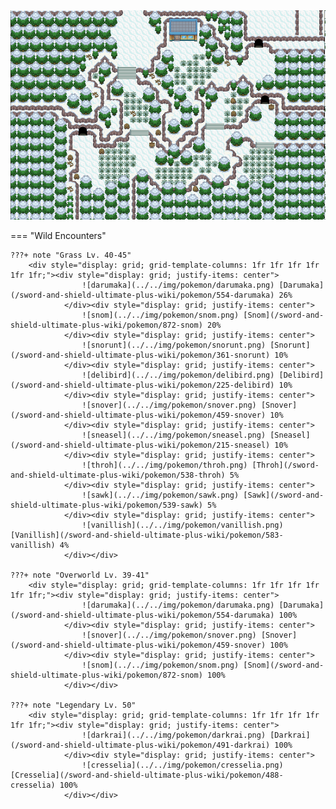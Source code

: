 <img src="../../img/routes/Route 8 (Snow).png" alt="Route 8 (Snow)"/>

=== "Wild Encounters"


	???+ note "Grass Lv. 40-45"
		<div style="display: grid; grid-template-columns: 1fr 1fr 1fr 1fr 1fr 1fr;"><div style="display: grid; justify-items: center">
                    ![darumaka](../../img/pokemon/darumaka.png) [Darumaka](/sword-and-shield-ultimate-plus-wiki/pokemon/554-darumaka) 26%
                </div><div style="display: grid; justify-items: center">
                    ![snom](../../img/pokemon/snom.png) [Snom](/sword-and-shield-ultimate-plus-wiki/pokemon/872-snom) 20%
                </div><div style="display: grid; justify-items: center">
                    ![snorunt](../../img/pokemon/snorunt.png) [Snorunt](/sword-and-shield-ultimate-plus-wiki/pokemon/361-snorunt) 10%
                </div><div style="display: grid; justify-items: center">
                    ![delibird](../../img/pokemon/delibird.png) [Delibird](/sword-and-shield-ultimate-plus-wiki/pokemon/225-delibird) 10%
                </div><div style="display: grid; justify-items: center">
                    ![snover](../../img/pokemon/snover.png) [Snover](/sword-and-shield-ultimate-plus-wiki/pokemon/459-snover) 10%
                </div><div style="display: grid; justify-items: center">
                    ![sneasel](../../img/pokemon/sneasel.png) [Sneasel](/sword-and-shield-ultimate-plus-wiki/pokemon/215-sneasel) 10%
                </div><div style="display: grid; justify-items: center">
                    ![throh](../../img/pokemon/throh.png) [Throh](/sword-and-shield-ultimate-plus-wiki/pokemon/538-throh) 5%
                </div><div style="display: grid; justify-items: center">
                    ![sawk](../../img/pokemon/sawk.png) [Sawk](/sword-and-shield-ultimate-plus-wiki/pokemon/539-sawk) 5%
                </div><div style="display: grid; justify-items: center">
                    ![vanillish](../../img/pokemon/vanillish.png) [Vanillish](/sword-and-shield-ultimate-plus-wiki/pokemon/583-vanillish) 4%
                </div></div>

	???+ note "Overworld Lv. 39-41"
		<div style="display: grid; grid-template-columns: 1fr 1fr 1fr 1fr 1fr 1fr;"><div style="display: grid; justify-items: center">
                    ![darumaka](../../img/pokemon/darumaka.png) [Darumaka](/sword-and-shield-ultimate-plus-wiki/pokemon/554-darumaka) 100%
                </div><div style="display: grid; justify-items: center">
                    ![snover](../../img/pokemon/snover.png) [Snover](/sword-and-shield-ultimate-plus-wiki/pokemon/459-snover) 100%
                </div><div style="display: grid; justify-items: center">
                    ![snom](../../img/pokemon/snom.png) [Snom](/sword-and-shield-ultimate-plus-wiki/pokemon/872-snom) 100%
                </div></div>

	???+ note "Legendary Lv. 50"
		<div style="display: grid; grid-template-columns: 1fr 1fr 1fr 1fr 1fr 1fr;"><div style="display: grid; justify-items: center">
                    ![darkrai](../../img/pokemon/darkrai.png) [Darkrai](/sword-and-shield-ultimate-plus-wiki/pokemon/491-darkrai) 100%
                </div><div style="display: grid; justify-items: center">
                    ![cresselia](../../img/pokemon/cresselia.png) [Cresselia](/sword-and-shield-ultimate-plus-wiki/pokemon/488-cresselia) 100%
                </div></div>



